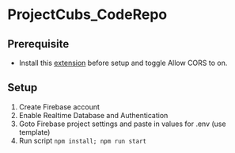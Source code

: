 # ProjectCubs_CodeRepo

## Prerequisite
- Install this [extension](https://chrome.google.com/webstore/detail/allow-cors-access-control/lhobafahddgcelffkeicbaginigeejlf) before setup and toggle Allow CORS to on.

## Setup
1. Create Firebase account
2. Enable Realtime Database and Authentication
3. Goto Firebase project settings and paste in values for .env (use template)
4. Run script `npm install; npm run start`
 
